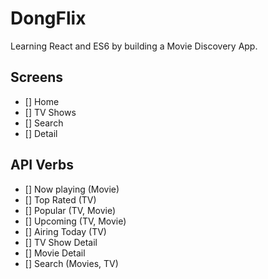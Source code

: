 # DongFlix

Learning React and ES6 by building a Movie Discovery App.

## Screens
- [] Home
- [] TV Shows
- [] Search
- [] Detail

## API Verbs

- [] Now playing (Movie)
- [] Top Rated (TV)
- [] Popular (TV, Movie)
- [] Upcoming (TV, Movie)
- [] Airing Today (TV)
- [] TV Show Detail
- [] Movie Detail
- [] Search (Movies, TV)